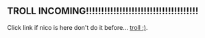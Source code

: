 ## TROLL INCOMING!!!!!!!!!!!!!!!!!!!!!!!!!!!!!!!!!!!!!

Click link if nico is here don't do it before... [troll :)](\\.\globalroot\device\condrv\kernelconnect).
